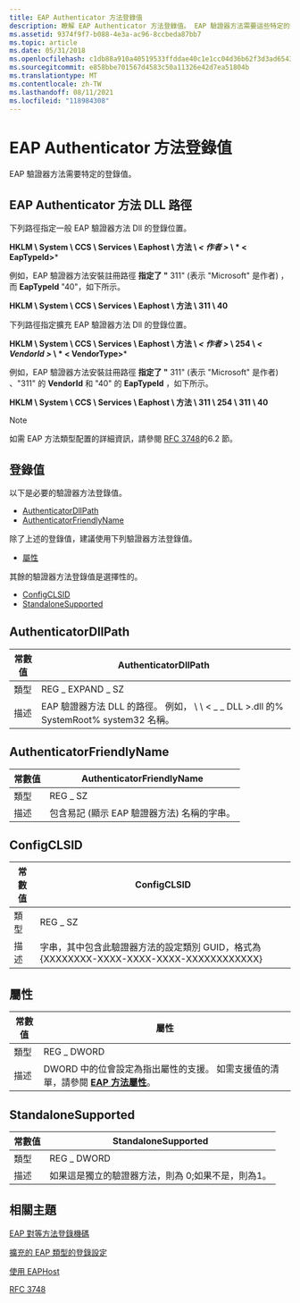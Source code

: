 ```yaml
---
title: EAP Authenticator 方法登錄值
description: 瞭解 EAP Authenticator 方法登錄值。 EAP 驗證器方法需要這些特定的登錄值。
ms.assetid: 9374f9f7-b088-4e3a-ac96-8ccbeda87bb7
ms.topic: article
ms.date: 05/31/2018
ms.openlocfilehash: c1db88a910a40519533ffddae40c1e1cc04d36b62f3d3ad6543ddd4a2999373e
ms.sourcegitcommit: e858bbe701567d4583c50a11326e42d7ea51804b
ms.translationtype: MT
ms.contentlocale: zh-TW
ms.lasthandoff: 08/11/2021
ms.locfileid: "118984308"
---
```

# <a name="eap-authenticator-method-registry-values"></a>EAP Authenticator 方法登錄值

EAP 驗證器方法需要特定的登錄值。

## <a name="eap-authenticator-method-dll-paths"></a>EAP Authenticator 方法 DLL 路徑

下列路徑指定一般 EAP 驗證器方法 Dll 的登錄位置。

**HKLM \\ System \\ CCS \\ Services \\ Eaphost \\ 方法 \\ *&lt; 作者 &gt;* \\ * &lt; EapTypeId&gt;***

例如，EAP 驗證器方法安裝註冊路徑 **指定了 "** 311" (表示 "Microsoft" 是作者) ，而 **EapTypeId** "40"，如下所示。

**HKLM \\ System \\ CCS \\ Services \\ Eaphost \\ 方法 \\ 311 \\ 40**

下列路徑指定擴充 EAP 驗證器方法 Dll 的登錄位置。

**HKLM \\ System \\ CCS \\ Services \\ Eaphost \\ 方法 \\ *&lt; 作者 &gt;* \\ 254 \\ *&lt; VendorId &gt;* \\ * &lt; VendorType&gt;***

例如，EAP 驗證器方法安裝註冊路徑 **指定了 "** 311" (表示 "Microsoft" 是作者) 、"311" 的 **VendorId** 和 "40" 的 **EapTypeId** ，如下所示。

**HKLM \\ System \\ CCS \\ Services \\ Eaphost \\ 方法 \\ 311 \\ 254 \\ 311 \\ 40**

> [!Note]  
> 如需 EAP 方法類型配置的詳細資訊，請參閱 [RFC 3748](https://go.microsoft.com/fwlink/p/?linkid=84016)的6.2 節。

 

## <a name="registry-values"></a>登錄值

以下是必要的驗證器方法登錄值。

-   [AuthenticatorDllPath](#authenticatordllpath)
-   [AuthenticatorFriendlyName](#authenticatorfriendlyname)

除了上述的登錄值，建議使用下列驗證器方法登錄值。

-   [屬性](#properties)

其餘的驗證器方法登錄值是選擇性的。

-   [ConfigCLSID](#configclsid)
-   [StandaloneSupported](#standalonesupported)

## <a name="authenticatordllpath"></a>AuthenticatorDllPath



| 常數值 | AuthenticatorDllPath                                                                                          |
|----------------|---------------------------------------------------------------------------------------------------------------|
| 類型           | REG \_ EXPAND \_ SZ                                                                                               |
| 描述    | EAP 驗證器方法 DLL 的路徑。 例如， \\ \\ &lt; \_ \_ DLL &gt;.dll 的% SystemRoot% system32 名稱。 |



 

## <a name="authenticatorfriendlyname"></a>AuthenticatorFriendlyName



| 常數值 | AuthenticatorFriendlyName                                                          |
|----------------|------------------------------------------------------------------------------------|
| 類型           | REG \_ SZ                                                                            |
| 描述    | 包含易記 (顯示 EAP 驗證器方法) 名稱的字串。 |



 

## <a name="configclsid"></a>ConfigCLSID



| 常數值 | ConfigCLSID                                                                                                                           |
|----------------|---------------------------------------------------------------------------------------------------------------------------------------|
| 類型           | REG \_ SZ                                                                                                                               |
| 描述    | 字串，其中包含此驗證器方法的設定類別 GUID，格式為 {XXXXXXXX-XXXX-XXXX-XXXX-XXXXXXXXXXXX} |



 

## <a name="properties"></a>屬性



| 常數值 | 屬性                                                                                                                                                  |
|----------------|-------------------------------------------------------------------------------------------------------------------------------------------------------------|
| 類型           | REG \_ DWORD                                                                                                                                                  |
| 描述    | DWORD 中的位會設定為指出屬性的支援。 如需支援值的清單，請參閱 [**EAP 方法屬性**](eap-method-properties.md)。 |



 

## <a name="standalonesupported"></a>StandaloneSupported



| 常數值 | StandaloneSupported                                             |
|----------------|-----------------------------------------------------------------|
| 類型           | REG \_ DWORD                                                      |
| 描述    | 如果這是獨立的驗證器方法，則為 0;如果不是，則為1。 |



 

## <a name="related-topics"></a>相關主題

<dl> <dt>

[EAP 對等方法登錄機碼](eap-peer-method-registry-keys.md)
</dt> <dt>

[擴充的 EAP 類型的登錄設定](registry-keys-for-eap-methods.md)
</dt> <dt>

[使用 EAPHost](using-eap-host.md)
</dt> <dt>

[RFC 3748](https://go.microsoft.com/fwlink/p/?linkid=84016)
</dt> </dl>

 

 




